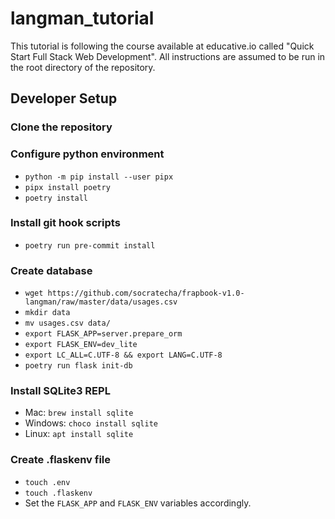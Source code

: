 # langman_tutorial

This tutorial is following the course available at educative.io called "Quick Start Full Stack Web Development". All instructions are assumed to be run in the root directory of the repository.

## Developer Setup

### Clone the repository

### Configure python environment

- `python -m pip install --user pipx`
- `pipx install poetry`
- `poetry install`

### Install git hook scripts

- `poetry run pre-commit install`

### Create database

- `wget https://github.com/socratecha/frapbook-v1.0-langman/raw/master/data/usages.csv`
- `mkdir data`
- `mv usages.csv data/`
- `export FLASK_APP=server.prepare_orm`
- `export FLASK_ENV=dev_lite`
- `export LC_ALL=C.UTF-8 && export LANG=C.UTF-8`
- `poetry run flask init-db`

### Install SQLite3 REPL

- Mac: `brew install sqlite`
- Windows: `choco install sqlite`
- Linux: `apt install sqlite`

### Create .flaskenv file

- `touch .env`
- `touch .flaskenv`
- Set the `FLASK_APP` and `FLASK_ENV` variables accordingly.
